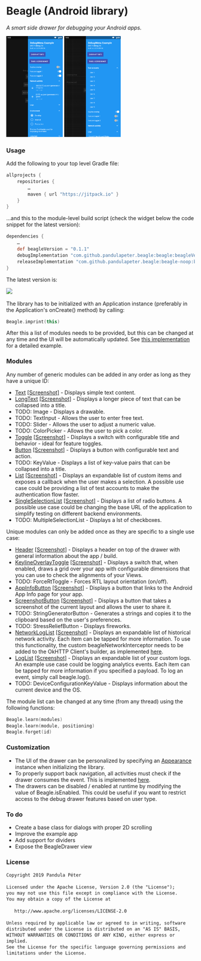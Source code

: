 # Beagle (Android library)
*A smart side drawer for debugging your Android apps.*

<img src="screenshots/general01.png" width="30%" /> <img src="screenshots/general02.png" width="30%" />

### Usage
Add the following to your top level Gradle file:

```groovy
allprojects {
    repositories {
        …
        maven { url "https://jitpack.io" }
    }
}
```

...and this to the module-level build script (check the widget below the code snippet for the latest version):

```groovy
dependencies {
    …
    def beagleVersion = "0.1.1"
    debugImplementation "com.github.pandulapeter.beagle:beagle:beagleVersion"
    releaseImplementation "com.github.pandulapeter.beagle:beagle-noop:beagleVersion"
}
```

The latest version is:


[![](https://jitpack.io/v/pandulapeter/beagle.svg)](https://jitpack.io/#pandulapeter/beagle)

The library has to be initialized with an Application instance (preferably in the Application's onCreate() method) by calling:

```kotlin
Beagle.imprint(this)
```

After this a list of modules needs to be provided, but this can be changed at any time and the UI will be automatically updated. See [this implementation](https://github.com/pandulapeter/beagle/blob/master/example/src/main/java/com/pandulapeter/beagleExample/BeagleExampleApplication.kt) for a detailed example.

### Modules
Any number of generic modules can be added in any order as long as they have a unique ID:
* [Text](https://github.com/pandulapeter/beagle/blob/master/beagle-core/src/main/java/com/pandulapeter/beagleCore/configuration/modules/TextModule.kt) [[Screenshot]](/screenshots/moduleText.png) - Displays simple text content.
* [LongText](https://github.com/pandulapeter/beagle/blob/master/beagle-core/src/main/java/com/pandulapeter/beagleCore/configuration/modules/LongTextModule.kt) [[Screenshot]](/screenshots/moduleLongText.png) - Displays a longer piece of text that can be collapsed into a title.
* TODO: Image - Displays a drawable.
* TODO: TextInput - Allows the user to enter free text.
* TODO: Slider - Allows the user to adjust a numeric value.
* TODO: ColorPicker - Allows the user to pick a color.
* [Toggle](https://github.com/pandulapeter/beagle/blob/master/beagle-core/src/main/java/com/pandulapeter/beagleCore/configuration/modules/ToggleModule.kt) [[Screenshot]](/screenshots/moduleToggle.png) - Displays a switch with configurable title and behavior - ideal for feature toggles.
* [Button](https://github.com/pandulapeter/beagle/blob/master/beagle-core/src/main/java/com/pandulapeter/beagleCore/configuration/modules/ButtonModule.kt) [[Screenshot]](/screenshots/moduleButton.png) - Displays a button with configurable text and action.
* TODO: KeyValue - Displays a list of key-value pairs that can be collapsed into a title.
* [List](https://github.com/pandulapeter/beagle/blob/master/beagle-core/src/main/java/com/pandulapeter/beagleCore/configuration/modules/ListModule.kt) [[Screenshot]](/screenshots/moduleList.png) - Displays an expandable list of custom items and exposes a callback when the user makes a selection. A possible use case could be providing a list of test accounts to make the authentication flow faster.
* [SingleSelectionList](https://github.com/pandulapeter/beagle/blob/master/beagle-core/src/main/java/com/pandulapeter/beagleCore/configuration/modules/SingleSelectionListModule.kt) [[Screenshot]](/screenshots/moduleSingleSelectionList.png) - Displays a list of radio buttons. A possible use case could be changing the base URL of the application to simplify testing on different backend environments.
* TODO: MultipleSelectionList - Displays a lst of checkboxes.

Unique modules can only be added once as they are specific to a single use case:
* [Header](https://github.com/pandulapeter/beagle/blob/master/beagle-core/src/main/java/com/pandulapeter/beagleCore/configuration/modules/HeaderModule.kt) [[Screenshot]](/screenshots/moduleHeader.png) - Displays a header on top of the drawer with general information about the app / build.
* [KeylineOverlayToggle](https://github.com/pandulapeter/beagle/blob/master/beagle-core/src/main/java/com/pandulapeter/beagleCore/configuration/modules/KeylineOverlayToggleModule.kt) [[Screenshot]](/screenshots/moduleKeylineOverlayToggle.png) - Displays a switch that, when enabled, draws a grid over your app with configurable dimensions that you can use to check the alignments of your Views.
* TODO: ForceRtToggle - Forces RTL layout orientation (on/off).
* [AppInfoButton](https://github.com/pandulapeter/beagle/blob/master/beagle-core/src/main/java/com/pandulapeter/beagleCore/configuration/modules/AppInfoButtonModule.kt) [[Screenshot]](/screenshots/moduleAppInfoButton.png) - Displays a button that links to the Android App Info page for your app.
* [ScreenshotButton](https://github.com/pandulapeter/beagle/blob/master/beagle-core/src/main/java/com/pandulapeter/beagleCore/configuration/modules/ScreenshotButtonModule.kt) [[Screenshot]](/screenshots/moduleScreenshotButton.png) - Displays a button that takes a screenshot of the current layout and allows the user to share it.
* TODO: StringGeneratorButton - Generates a strings and copies it to the clipboard based on the user's preferences.
* TODO: StressReliefButton - Displays fireworks.
* [NetworkLogList](https://github.com/pandulapeter/beagle/blob/master/beagle-core/src/main/java/com/pandulapeter/beagleCore/configuration/modules/NetworkLogListModule.kt) [[Screenshot]](/screenshots/moduleNetworkLogList.png) - Displays an expandable list of historical network activity. Each item can be tapped for more information. To use this functionality, the custom beagleNetworkInterceptor needs to be added to the OkHTTP Client's builder, as implemented [here](https://github.com/pandulapeter/beagle/blob/master/example/src/main/java/com/pandulapeter/beagleExample/networking/NetworkingManager.kt).
* [LogList](https://github.com/pandulapeter/beagle/blob/master/beagle-core/src/main/java/com/pandulapeter/beagleCore/configuration/modules/LogListModule.kt) [[Screenshot]](/screenshots/moduleLogList.png) - Displays an expandable list of your custom logs. An example use case could be logging analytics events. Each item can be tapped for more information if you specified a payload. To log an event, simply call beagle.log().
* TODO: DeviceConfigurationKeyValue - Displays information about the current device and the OS.

The module list can be changed at any time (from any thread) using the following functions:

```kotlin
Beagle.learn(modules)
Beagle.learn(module, positioning)
Beagle.forget(id)
```

### Customization
* The UI of the drawer can be personalized by specifying an [Appearance](https://github.com/pandulapeter/beagle/blob/master/beagle-core/src/main/java/com/pandulapeter/beagleCore/configuration/Appearance.kt) instance when initializing the library.
* To properly support back navigation, all activities must check if the drawer consumes the event. This is implemented [here](https://github.com/pandulapeter/beagle/blob/master/example/src/main/java/com/pandulapeter/beagleExample/screens/MainActivity.kt).
* The drawers can be disabled / enabled at runtime by modifying the value of Beagle.isEnabled. This could be useful if you want to restrict access to the debug drawer features based on user type.

### To do
* Create a base class for dialogs with proper 2D scrolling
* Improve the example app
* Add support for dividers
* Expose the BeagleDrawer view

### License
```
Copyright 2019 Pandula Péter

Licensed under the Apache License, Version 2.0 (the "License");
you may not use this file except in compliance with the License.
You may obtain a copy of the License at

   http://www.apache.org/licenses/LICENSE-2.0

Unless required by applicable law or agreed to in writing, software
distributed under the License is distributed on an "AS IS" BASIS,
WITHOUT WARRANTIES OR CONDITIONS OF ANY KIND, either express or implied.
See the License for the specific language governing permissions and
limitations under the License.
```